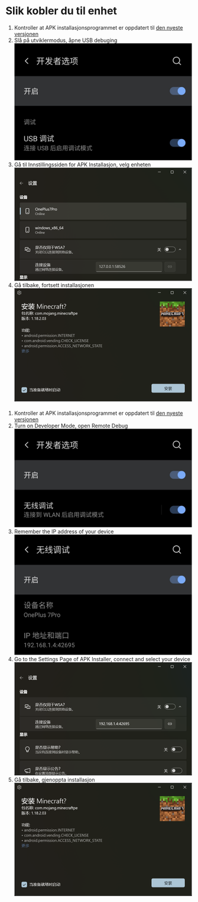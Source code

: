 # Slik kobler du til enhet
####
1. Kontroller at APK installasjonsprogrammet er oppdatert til [den nyeste versjonen](https://www.microsoft.com/store/productId/9P2JFQ43FPPG "APK Installer")
2. Slå på utviklermodus, åpne USB debuging ![Utvikler-modus](https://raw.githubusercontent.com/Paving-Base/APK-Installer/screenshots/Documents/Tutorials/How%20To%20Connect%20Device/Images/Screenshot_20221002-172252.jpg)
3. Gå til Innstillingssiden for APK Installasjon, velg enheten ![Innstillinger-siden](https://raw.githubusercontent.com/Paving-Base/APK-Installer/screenshots/Documents/Tutorials/How%20To%20Connect%20Device/Images/Snipaste_2022-10-02_17-37-30.png)
4. Gå tilbake, fortsett installasjonen ![Fortsett installasjon](https://raw.githubusercontent.com/Paving-Base/APK-Installer/screenshots/Documents/Tutorials/How%20To%20Connect%20Device/Images/Snipaste_2022-10-02_17-34-04.png)
####
1. Kontroller at APK installasjonsprogrammet er oppdatert til [den nyeste versjonen](https://www.microsoft.com/store/productId/9P2JFQ43FPPG "APK Installer")
2. Turn on Developer Mode, open Remote Debug ![Utvikler-modus](https://raw.githubusercontent.com/Paving-Base/APK-Installer/screenshots/Documents/Tutorials/How%20To%20Connect%20Device/Images/Screenshot_20221002-174001.jpg)
3. Remember the IP address of your device ![IP address](https://raw.githubusercontent.com/Paving-Base/APK-Installer/screenshots/Documents/Tutorials/How%20To%20Connect%20Device/Images/Screenshot_20221002-174200.jpg)
3. Go to the Settings Page of APK Installer, connect and select your device ![Innstillinger-siden](https://raw.githubusercontent.com/Paving-Base/APK-Installer/screenshots/Documents/Tutorials/How%20To%20Connect%20Device/Images/Snipaste_2022-10-02_17-46-28.png)
4. Gå tilbake, gjenoppta installasjon ![Fortsett installasjon](https://raw.githubusercontent.com/Paving-Base/APK-Installer/screenshots/Documents/Tutorials/How%20To%20Connect%20Device/Images/Snipaste_2022-10-02_17-34-04.png)
